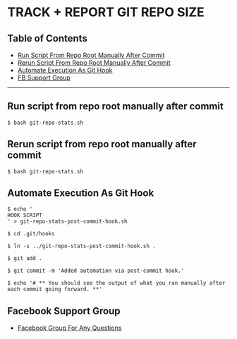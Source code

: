 # TRACK + REPORT GIT REPO SIZE

## Table of Contents

- [Run Script From Repo Root Manually After Commit](#run-script-from-repo-root-manually-after-commit)
- [Rerun Script From Repo Root Manually After Commit](#rerun-script-from-repo-root-manually-after-commit)
- [Automate Execution As Git Hook](#automate-execution-as-git-hook)
- [FB Support Group](#facebook-support-group)

---

## Run script from repo root manually after commit

```
$ bash git-repo-stats.sh
```

## Rerun script from repo root manually after commit

```
$ bash git-repo-stats.sh
```

## Automate Execution As Git Hook

```
$ echo '
HOOK SCRIPT
' > git-repo-stats-post-commit-hook.sh

$ cd .git/hooks

$ ln -s ../git-repo-stats-post-commit-hook.sh .

$ git add .

$ git commit -m 'Added automation via post-commit hook.'

$ echo '# ** You should see the output of what you ran manually after each commit going forward. **'

```

## Facebook Support Group

- [Facebook Group For Any Questions](https://www.facebook.com/groups/BigDataProcessing/)

